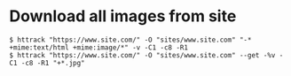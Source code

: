 # Download all images from site
```shell
$ httrack "https://www.site.com/" -O "sites/www.site.com" "-* +mime:text/html +mime:image/*" -v -C1 -c8 -R1
$ httrack "https://www.site.com/" -O "sites/www.site.com" --get -%v -C1 -c8 -R1 "+*.jpg"
```
